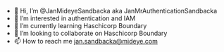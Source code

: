 - 👋 Hi, I’m @JanMideyeSandbacka aka JanMrAuthenticationSandbacka
- 👀 I’m interested in authentication and IAM
- 🌱 I’m currently learning Haschicorp Boundary
- 💞️ I’m looking to collaborate on Haschicorp Boundary
- 📫 How to reach me jan.sandbacka@mideye.com

<!---
JanMideyeSandbacka/JanMideyeSandbacka is a ✨ special ✨ repository because its `README.md` (this file) appears on your GitHub profile.
You can click the Preview link to take a look at your changes.
--->
